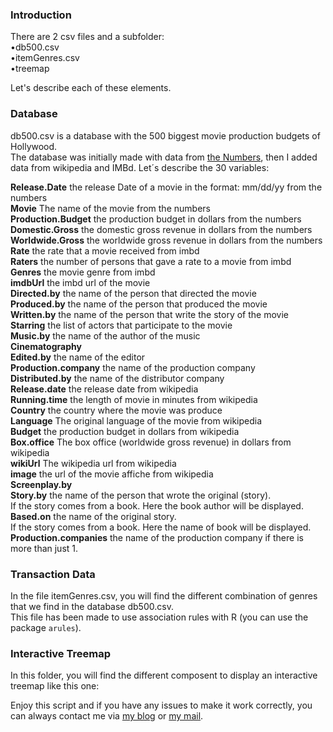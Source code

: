 ### Introduction

There are 2 csv files and a subfolder:<br>
•db500.csv<br>
•itemGenres.csv<br>
•treemap<br>

Let's describe each of these elements.

### Database

db500.csv is a database with the 500 biggest movie production budgets of Hollywood. <br>
The database was initially made with data from [the Numbers](http://www.the-numbers.com/movie/budgets/all), then I added data from wikipedia and IMBd.
Let´s describe the 30 variables:<br>

**Release.Date** the release Date of a movie in the format: mm/dd/yy from the numbers  <br>
**Movie** The name of the movie from the numbers<br>
**Production.Budget**  the production budget in dollars from the numbers<br>
**Domestic.Gross** the domestic gross revenue in dollars from the numbers<br>
**Worldwide.Gross**  the worldwide gross revenue in dollars from the numbers<br>
**Rate** the rate that a movie received from imbd<br>
**Raters**  the number of persons that gave a rate to a movie from imbd<br>
**Genres** the movie genre from imbd<br>
**imdbUrl**  the imbd url of the movie            <br>
**Directed.by** the name of the person that directed the movie<br>
**Produced.by**  the name of the person that produced the movie<br>
**Written.by** the name of the person that write the story of the movie<br>
**Starring**  the list of actors that participate to the movie <br>
**Music.by** the name of the author of the music<br>
**Cinematography**       <br>
**Edited.by** the name of the editor<br>
**Production.company** the name of the production company<br>
**Distributed.by** the name of the distributor company<br>
**Release.date**  the release date from wikipedia<br>
**Running.time** the length of movie in minutes from wikipedia<br>
**Country**  the country where the movie was produce<br>
**Language** The original language of the movie from wikipedia<br>
**Budget** the production budget in dollars from wikipedia <br>
**Box.office** The box office (worldwide gross revenue) in dollars from wikipedia<br>
**wikiUrl** The wikipedia url from wikipedia<br>
**image** the url of the movie affiche from wikipedia<br>
**Screenplay.by**        <br>
**Story.by** the name of the person that wrote the original (story). <br>
If the story comes from a book. Here the book author will be displayed.
**Based.on**  the name of the original story. <br>
If the story comes from a book. Here the name of book will be displayed.    <br>
**Production.companies** the name of the production company if there is more than just 1.<br>

### Transaction Data

In the file itemGenres.csv, you will find the different combination of genres that we find in the database db500.csv. <br>
This file has been made to use association rules with R (you can use the package `arules`).<br>

### Interactive Treemap

In this folder, you will find the different composent to display an interactive treemap like this one:<br>

<script src="https://code.highcharts.com/highcharts.js"></script>
<script src="https://code.highcharts.com/modules/treemap.js"></script>
<div id="container3"></div>

<link rel="stylesheet" href="https://raw.githubusercontent.com/krosamont/Cinema/master/treemap/css/styleSheet.css">
<script src="https://raw.githubusercontent.com/krosamont/Cinema/master/treemap/js/cinemaTreemap.js"></script>


Enjoy this script and if you have any issues to make it work correctly, you can always contact me via [my blog](www.blog.rdata.lu) or [my mail](mailto:kevin.rosamont@rdata.lu).